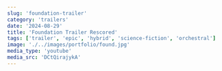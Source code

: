 ```yaml
---
slug: 'foundation-trailer'
category: 'trailers'
date: '2024-08-29'
title: 'Foundation Trailer Rescored'
tags: ['trailer', 'epic', 'hybrid', 'science-fiction', 'orchestral']
image: './../images/portfolio/found.jpg'
media_type: 'youtube'
media_src: 'DCtQirajykA'
---
```

